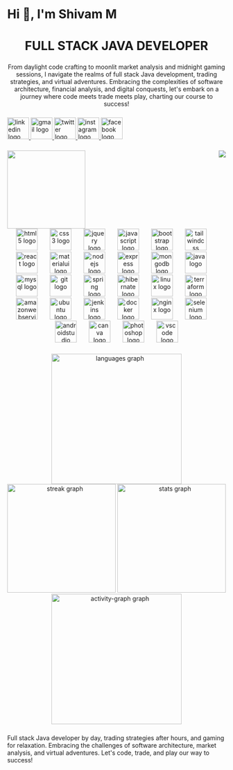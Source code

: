 <h1 align="left">Hi 👋, I'm Shivam M</h1>

###

<h1 align="center">FULL STACK JAVA DEVELOPER</h1>

###

<p align="center">From daylight code crafting to moonlit market analysis and midnight gaming sessions, I navigate the realms of full stack Java development, trading strategies, and virtual adventures. Embracing the complexities of software architecture, financial analysis, and digital conquests, let's embark on a journey where code meets trade meets play, charting our course to success!</p>

###

<div align="left">
  <a href="https://www.linkedin.com/in/shivam-malvade-101x/" target="_blank">
    <img src="https://img.shields.io/static/v1?message=LinkedIn&logo=linkedin&label=&color=0077B5&logoColor=white&labelColor=&style=for-the-badge" height="50" alt="linkedin logo"  />
  </a>
  <a href="mailto:malvadeshivam@gmail.com" target="_blank">
    <img src="https://img.shields.io/static/v1?message=Gmail&logo=gmail&label=&color=D14836&logoColor=white&labelColor=&style=for-the-badge" height="50" alt="gmail logo"  />
  </a>
  <a href="https://x.com/Shivam101x?t=FLuvEDnqjjYgAX7D3_AVkQ&s=08" target="_blank">
    <img src="https://img.shields.io/static/v1?message=Twitter&logo=twitter&label=&color=1DA1F2&logoColor=white&labelColor=&style=for-the-badge" height="50" alt="twitter logo"  />
  </a>
  <a href="https://www.instagram.com/shivam_101x" target="_blank">
    <img src="https://img.shields.io/static/v1?message=Instagram&logo=instagram&label=&color=E4405F&logoColor=white&labelColor=&style=for-the-badge" height="50" alt="instagram logo"  />
  </a>
  <a href="https://www.facebook.com/shivam.malvade.779" target="_blank">
    <img src="https://img.shields.io/static/v1?message=Facebook&logo=facebook&label=&color=1877F2&logoColor=white&labelColor=&style=for-the-badge" height="50" alt="facebook logo"  />
  </a>
</div>

###

<img align="right" src="https://profile-counter.glitch.me/shivam101x/count.svg?"  />

###

<img align="left" height="180" src="https://mir-s3-cdn-cf.behance.net/project_modules/hd/06f21a161921919.63cd7887d0a70.gif"  />

###

<br clear="both">

<div align="center">
  <img src="https://cdn.jsdelivr.net/gh/devicons/devicon/icons/html5/html5-original.svg" height="50" alt="html5 logo"  />
  <img width="20" />
  <img src="https://cdn.jsdelivr.net/gh/devicons/devicon/icons/css3/css3-original.svg" height="50" alt="css3 logo"  />
  <img width="20" />
  <img src="https://cdn.jsdelivr.net/gh/devicons/devicon/icons/jquery/jquery-original.svg" height="50" alt="jquery logo"  />
  <img width="20" />
  <img src="https://cdn.jsdelivr.net/gh/devicons/devicon/icons/javascript/javascript-original.svg" height="50" alt="javascript logo"  />
  <img width="20" />
  <img src="https://cdn.jsdelivr.net/gh/devicons/devicon/icons/bootstrap/bootstrap-original.svg" height="50" alt="bootstrap logo"  />
  <img width="20" />
  <img src="https://cdn.jsdelivr.net/gh/devicons/devicon/icons/tailwindcss/tailwindcss-original-wordmark.svg" height="50" alt="tailwindcss logo"  />
  <img width="20" />
  <img src="https://cdn.jsdelivr.net/gh/devicons/devicon/icons/react/react-original.svg" height="50" alt="react logo"  />
  <img width="20" />
  <img src="https://cdn.simpleicons.org/mui/007FFF" height="50" alt="materialui logo"  />
  <img width="20" />
  <img src="https://cdn.simpleicons.org/nodedotjs/339933" height="50" alt="nodejs logo"  />
  <img width="20" />
  <img src="https://cdn.jsdelivr.net/gh/devicons/devicon/icons/express/express-original.svg" height="50" alt="express logo"  />
  <img width="20" />
  <img src="https://cdn.jsdelivr.net/gh/devicons/devicon/icons/mongodb/mongodb-original.svg" height="50" alt="mongodb logo"  />
  <img width="20" />
  <img src="https://cdn.jsdelivr.net/gh/devicons/devicon/icons/java/java-original.svg" height="50" alt="java logo"  />
  <img width="20" />
  <img src="https://cdn.jsdelivr.net/gh/devicons/devicon/icons/mysql/mysql-original.svg" height="50" alt="mysql logo"  />
  <img width="20" />
  <img src="https://cdn.jsdelivr.net/gh/devicons/devicon/icons/git/git-original.svg" height="50" alt="git logo"  />
  <img width="20" />
  <img src="https://cdn.jsdelivr.net/gh/devicons/devicon/icons/spring/spring-original.svg" height="50" alt="spring logo"  />
  <img width="20" />
  <img src="https://skillicons.dev/icons?i=hibernate" height="50" alt="hibernate logo"  />
  <img width="20" />
  <img src="https://cdn.simpleicons.org/linux/FCC624" height="50" alt="linux logo"  />
  <img width="20" />
  <img src="https://cdn.simpleicons.org/terraform/7B42BC" height="50" alt="terraform logo"  />
  <img width="20" />
  <img src="https://skillicons.dev/icons?i=aws" height="50" alt="amazonwebservices logo"  />
  <img width="20" />
  <img src="https://cdn.simpleicons.org/ubuntu/E95420" height="50" alt="ubuntu logo"  />
  <img width="20" />
  <img src="https://skillicons.dev/icons?i=jenkins" height="50" alt="jenkins logo"  />
  <img width="20" />
  <img src="https://skillicons.dev/icons?i=docker" height="50" alt="docker logo"  />
  <img width="20" />
  <img src="https://cdn.simpleicons.org/nginx/009639" height="50" alt="nginx logo"  />
  <img width="20" />
  <img src="https://cdn.simpleicons.org/selenium/43B02A" height="50" alt="selenium logo"  />
  <img width="20" />
  <img src="https://cdn.simpleicons.org/androidstudio/3DDC84" height="50" alt="androidstudio logo"  />
  <img width="20" />
  <img src="https://cdn.simpleicons.org/canva/00C4CC" height="50" alt="canva logo"  />
  <img width="20" />
  <img src="https://cdn.simpleicons.org/adobephotoshop/31A8FF" height="50" alt="photoshop logo"  />
  <img width="20" />
  <img src="https://cdn.simpleicons.org/visualstudiocode/007ACC" height="50" alt="vscode logo"  />
</div>

###

<div align="center">
  <img src="https://github-readme-stats.vercel.app/api/top-langs?username=shivam101x&locale=en&hide_title=false&layout=compact&card_width=320&langs_count=25&theme=dracula&hide_border=false&order=2" height="300" alt="languages graph"  />
  <img src="https://streak-stats.demolab.com?user=shivam101x&locale=en&mode=daily&theme=dracula&hide_border=false&border_radius=5&order=3" height="250" alt="streak graph"  />
  <img src="https://github-readme-stats.vercel.app/api?username=shivam101x&hide_title=false&hide_rank=false&show_icons=true&include_all_commits=true&count_private=true&disable_animations=false&theme=dracula&locale=en&hide_border=false&order=1" height="250" alt="stats graph"  />
  <img src="https://github-readme-activity-graph.vercel.app/graph?username=shivam101x&radius=16&theme=react&area=true&order=5" height="300" alt="activity-graph graph"  />
</div>

###

<p align="left">Full stack Java developer by day, trading strategies after hours, and gaming for relaxation. Embracing the challenges of software architecture, market analysis, and virtual adventures. Let's code, trade, and play our way to success!</p>

###
